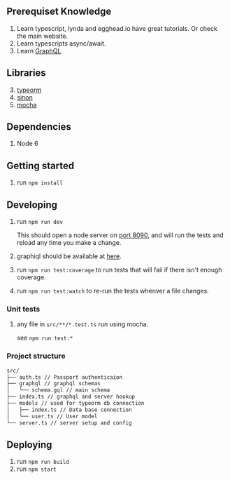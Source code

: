 ## Prerequiset Knowledge
1. Learn typescript, lynda and egghead.io have great tutorials. Or check the main website.
2. Learn typescripts async/await.
3. Learn [GraphQL](http://graphql.org/graphql-js/)

## Libraries
3. [typeorm](https://typeorm.github.io/)
4. [sinon](http://sinonjs.org/docs/)
5. [mocha](https://mochajs.org/)

## Dependencies

1. Node 6

## Getting started

1. run `npm install`

## Developing

1. run `npm run dev`

	This should open a node server on [port 8090](http://localhost:8090),
	and will run the tests and reload any time you make a change.

2. graphiql should be available at [here](http://localhost:8090/graphql).

3. run `npm run test:coverage` to run tests that will fail if there isn't enough coverage.

4. run `npm run test:watch` to re-run the tests whenver a file changes.

### Unit tests
1. any file in `src/**/*.test.ts` run using mocha.

	see `npm run test:*`

### Project structure
```bash
src/
├── auth.ts // Passport authenticaion
├── graphql // graphql schemas
│   └── schema.gql // main schema
├── index.ts // graphql and server hookup
├── models // used for typeorm db connection
│   ├── index.ts // Data base connection
│   └── user.ts // User model
└── server.ts // server setup and config
```
## Deploying

1. run `npm run build`
2. run `npm start`
